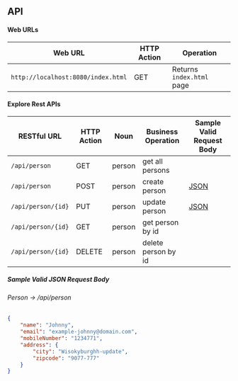 ## API

#### Web URLs

|Web URL                           | HTTP Action | Operation                | 
|----------------------------------|-------------|--------------------------|
|`http://localhost:8080/index.html`| GET         | Returns `index.html` page|

#### Explore Rest APIs

| RESTful URL                      | HTTP Action | Noun |Business Operation |Sample Valid Request Body | 
|----------------------------------|-------------|------|-------------------|--------------------------|
|`/api/person`                     |GET          |person|get all persons    |                          |  
|`/api/person`                     |POST         |person|create person      |[JSON](#person)           |  
|`/api/person/{id}`                |PUT          |person|update person      |[JSON](#person)           | 
|`/api/person/{id}`                |GET          |person|get person by id   |                          |  
|`/api/person/{id}`                |DELETE       |person|delete person by id|                          | 

##### Sample Valid JSON Request Body

###### <a id="person">Person -> /api/person</a>

```json
{
    "name": "Johnny",
    "email": "example-johnny@domain.com",
    "mobileNumber": "1234771",
    "address": {
        "city": "Wisokyburghh-update",
        "zipcode": "9077-777"
    }
}
```

